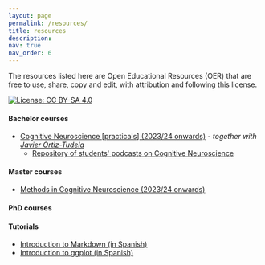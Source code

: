 ```yaml
---
layout: page
permalink: /resources/
title: resources
description: 
nav: true
nav_order: 6
---
```


The resources listed here are Open Educational Resources (OER) that are free to use, share, copy and edit, with attribution and following this license.

[![License: CC BY-SA 4.0](https://img.shields.io/badge/License-CC%20BY--SA%204.0-lightgrey.svg)](https://creativecommons.org/licenses/by-sa/4.0/)

#### Bachelor courses

- [Cognitive Neuroscience [practicals] (2023/24 onwards)](https://ortiztudela.github.io/ortiztudela/teaching/ncc-2425_book/index.html) - _together with [Javier Ortiz-Tudela](https://ortiztudela.github.io/ortiztudela/)_
    - [Repository of students' podcasts on Cognitive Neuroscience](https://github.com/wobc/cogneuro/tree/main/podcasts)

#### Master courses
- [Methods in Cognitive Neuroscience (2023/24 onwards)](/assets/html/methods/index.html)

#### PhD courses

#### Tutorials
- [Introduction to Markdown (in Spanish)](/assets/html/rmarkdown.html)
- [Introduction to ggplot (in Spanish)](/assets/html/ggplot.html)


